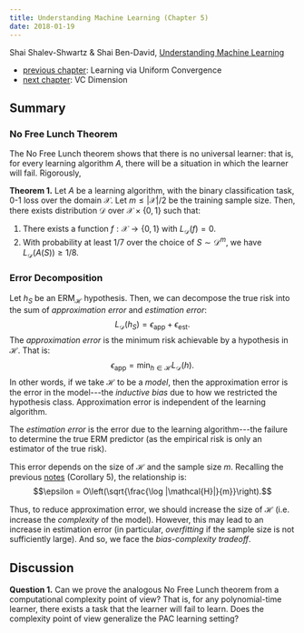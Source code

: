 ```yaml
---
title: Understanding Machine Learning (Chapter 5)
date: 2018-01-19
---
```


Shai Shalev-Shwartz & Shai Ben-David, [Understanding Machine Learning](http://www.cs.huji.ac.il/~shais/UnderstandingMachineLearning/)

- [previous chapter](./2014-UML-chapter-4.html): Learning via Uniform
  Convergence 
- [next chapter](./2014-UML-chapter-6.html): VC Dimension

## Summary

### No Free Lunch Theorem

The No Free Lunch theorem shows that there is no universal learner:
that is, for every learning algorithm $A$, there will be a situation
in which the learner will fail. Rigorously,

**Theorem 1.** Let $A$ be a learning algorithm, with the binary
  classification task, 0-1 loss over the domain $\mathcal{X}$. Let $m
  \leq |\mathcal{X}|/2$ be the training sample size. Then, there
  exists distribution $\mathcal{D}$ over $\mathcal{X} \times \{0,1\}$
  such that:
  
  1. There exists a function $f: \mathcal{X} \to \{0,1\}$ with
  $L_\mathcal{D}(f) = 0$.
  2. With probability at least $1/7$ over the choice of $S \sim
  \mathcal{D}^m$, we have $L_\mathcal{D}(A(S)) \geq 1/8$.


### Error Decomposition

Let $h_S$ be an $\mathrm{ERM}_\mathcal{H}$ hypothesis. Then, we can
decompose the true risk into the sum of *approximation error* and
*estimation error*:
$$L_\mathcal{D}(h_S) = \epsilon_{\mathrm{app}} +
\epsilon_{\mathrm{est}}.$$
The *approximation error* is the minimum risk achievable by a
hypothesis in $\mathcal{H}$. That is:
$$\epsilon_{\mathrm{app}} = \min_{h \in \mathcal{H}}
L_\mathcal{D}(h).$$
In other words, if we take $\mathcal{H}$ to be a *model*, then the
approximation error is the error in the model---the *inductive bias*
due to how we restricted the hypothesis class. Approximation error is
independent of the learning algorithm.

The *estimation error* is the error due to the learning
algorithm---the failure to determine the true ERM predictor (as the
empirical risk is only an estimator of the true risk).

This error depends on the size of $\mathcal{H}$ and the sample size
$m$. Recalling the previous
[notes](./2014-UML-chapter-4.html) (Corollary 5), the
relationship is:
$$\epsilon = O\left(\sqrt{\frac{\log |\mathcal{H}|}{m}}\right).$$

Thus, to reduce approximation error, we should increase the size of
$\mathcal{H}$ (i.e. increase the *complexity* of the model). However,
this may lead to an increase in estimation error (in particular,
*overfitting* if the sample size is not sufficiently large). And so,
we face the *bias-complexity tradeoff*.


## Discussion

**Question 1.** Can we prove the analogous No Free Lunch theorem from
  a computational complexity point of view? That is, for any
  polynomial-time learner, there exists a task that the learner will
  fail to learn. Does the complexity point of view generalize the PAC
  learning setting?